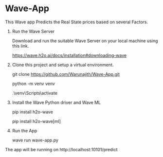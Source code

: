 # Wave-App

This Wave app Predicts the Real State prices based on several Factors.

1. Run the Wave Server
   
     Download and run the suitable Wave Server on your local machine using this link.

     https://wave.h2o.ai/docs/installation#downloading-wave
3. Clone this project and setup a virtual environment.
   
     git clone https://github.com/Warunajith/Wave-App.git
   
     python -m venv venv
   
     .\venv\Scripts\activate

 4. Install the Wave Python driver and Wave ML

      pip install h2o-wave

      pip install h2o-wave[ml]

 5. Run the App
    
      wave run wave-app.py

The app will be running on http://localhost:10101/predict


